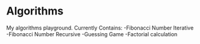 # Algorithms
My algorithms playground.
Currently Contains:
-Fibonacci Number Iterative
-Fibonacci Number Recursive
-Guessing Game
-Factorial calculation
